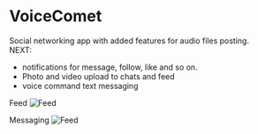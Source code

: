 # VoiceComet
Social networking app with added features for audio files posting.  
NEXT:  
- notifications for message, follow, like and so on.  
- Photo and video upload to chats and feed  
- voice command text messaging  
      
Feed
![Feed](https://media.discordapp.net/attachments/769282603651956749/862701767866318878/unknown.png)

Messaging
![Feed](https://media.discordapp.net/attachments/769282603651956749/862703209918103572/unknown.png)
